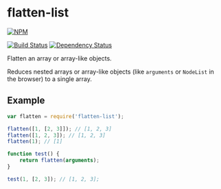 # flatten-list

[![NPM](https://nodei.co/npm/flatten-list.png?compact=true)](https://nodei.co/npm/flatten-list/)

[![Build Status](https://drone.io/github.com/conradz/flatten-list/status.png)](https://drone.io/github.com/conradz/flatten-list/latest)
[![Dependency Status](https://gemnasium.com/conradz/flatten-list.png)](https://gemnasium.com/conradz/flatten-list)

Flatten an array or array-like objects.

Reduces nested arrays or array-like objects (like `arguments` or `NodeList` in
the browser) to a single array.

## Example

```js
var flatten = require('flatten-list');

flatten([1, [2, 3]]); // [1, 2, 3]
flatten([1, 2, 3]); // [1, 2, 3]
flatten(1); // [1]

function test() {
    return flatten(arguments);
}

test(1, [2, 3]); // [1, 2, 3];
```